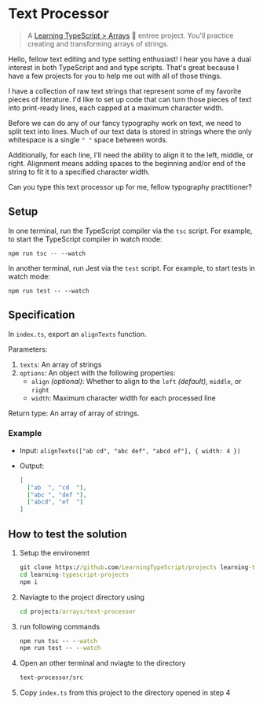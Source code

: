 # Text Processor

> A [Learning TypeScript > Arrays](https://learning-typescript.com/arrays) 🍲 entree project.
> You'll practice creating and transforming arrays of strings.

Hello, fellow text editing and type setting enthusiast!
I hear you have a dual interest in both TypeScript and and type scripts.
That's great because I have a few projects for you to help me out with all of those things.

I have a collection of raw text strings that represent some of my favorite pieces of literature.
I'd like to set up code that can turn those pieces of text into print-ready lines, each capped at a maximum character width.

Before we can do any of our fancy typography work on text, we need to split text into lines.
Much of our text data is stored in strings where the only whitespace is a single `" "` space between words.

Additionally, for each line, I'll need the ability to align it to the left, middle, or right.
Alignment means adding spaces to the beginning and/or end of the string to fit it to a specified character width.

Can you type this text processor up for me, fellow typography practitioner?

## Setup

In one terminal, run the TypeScript compiler via the `tsc` script.
For example, to start the TypeScript compiler in watch mode:

```shell
npm run tsc -- --watch
```

In another terminal, run Jest via the `test` script.
For example, to start tests in watch mode:

```shell
npm run test -- --watch
```

## Specification

In `index.ts`, export an `alignTexts` function.

Parameters:

1. `texts`: An array of strings
2. `options`: An object with the following properties:
   - `align` _(optional)_: Whether to align to the `left` _(default)_, `middle`, or `right`
   - `width`: Maximum character width for each processed line

Return type: An array of array of strings.

### Example

- Input: `alignTexts(["ab cd", "abc def", "abcd ef"], { width: 4 })`
- Output:

  ```json
  [
    ["ab  ", "cd  "],
    ["abc ", "def "],
    ["abcd", "ef  "]
  ]
  ```

## How to test the solution

1. Setup the environemt

   ```cmd
   git clone https://github.com/LearningTypeScript/projects learning-typescript-projects
   cd learning-typescript-projects
   npm i
   ```

2. Naviagte to the project directory using

   ```cmd
   cd projects/arrays/text-processor
   ```

3. run following commands

   ```cmd
   npm run tsc -- --watch
   npm run test -- --watch
   ```

4. Open an other terminal and nviagte to the directory

   ```cmd
   text-processor/src
   ```

5. Copy `index.ts` from this project to the directory opened in step 4
